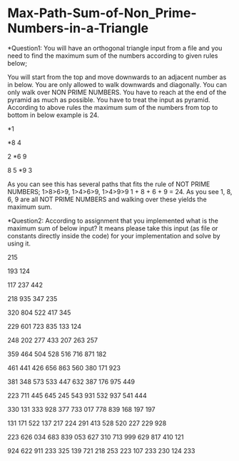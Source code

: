 # Max-Path-Sum-of-Non_Prime-Numbers-in-a-Triangle

*Question1: You will have an orthogonal triangle input from a file and 
you need to find the maximum sum of the numbers according to given rules below;

You will start from the top and move downwards to an adjacent number as in below.
You are only allowed to walk downwards and diagonally.
You can only walk over NON PRIME NUMBERS.
You have to reach at the end of the pyramid as much as possible.
You have to treat the input as pyramid.
According to above rules the maximum sum of the numbers from top to bottom in below example is 24.
  
  *1
 
 *8 4

2 *6 9

8 5 *9 3

As you can see this has several paths that fits the rule of NOT PRIME NUMBERS; 
1>8>6>9, 1>4>6>9, 1>4>9>9 1 + 8 + 6 + 9 = 24. 
As you see 1, 8, 6, 9 are all NOT PRIME NUMBERS and walking over these yields the maximum sum.


*Question2: According to assignment that you implemented what is the maximum sum of below input? It means please take this input (as file or constants directly inside the code) for your implementation and solve by using it.

215

193 124

117 237 442

218 935 347 235

320 804 522 417 345

229 601 723 835 133 124

248 202 277 433 207 263 257

359 464 504 528 516 716 871 182

461 441 426 656 863 560 380 171 923

381 348 573 533 447 632 387 176 975 449

223 711 445 645 245 543 931 532 937 541 444

330 131 333 928 377 733 017 778 839 168 197 197

131 171 522 137 217 224 291 413 528 520 227 229 928

223 626 034 683 839 053 627 310 713 999 629 817 410 121

924 622 911 233 325 139 721 218 253 223 107 233 230 124 233 

